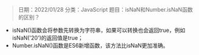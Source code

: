 > 日期：2022/01/28
分类：JavaScript
题目：isNaN和Number.isNaN函数的区别？

- isNaN()函数会将参数先转换为字符串，如果可以转换也会返回true，例如isNaN('20')的返回值是true；
- Number.isNaN()函数是ES6新增函数，该方法比isNaN更加准确。


